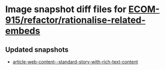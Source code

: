 # Image snapshot diff files for [ECOM-915/refactor/rationalise-related-embeds](git@github.com:brightsitesconsulting/independent-web/pull/7724)

## Updated snapshots
- [article-web-content--standard-story-with-rich-text-content](./article-web-content--standard-story-with-rich-text-content)
